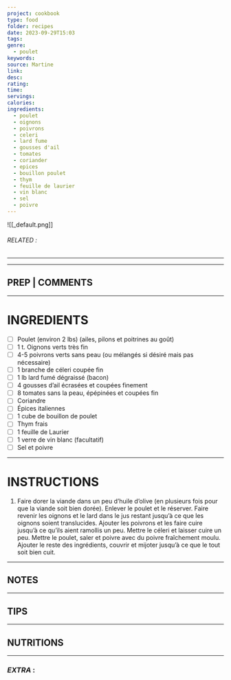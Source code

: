 ```yaml
---
project: cookbook
type: food
folder: recipes
date: 2023-09-29T15:03
tags: 
genre:
  - poulet
keywords: 
source: Martine
link: 
desc: 
rating: 
time: 
servings: 
calories: 
ingredients:
  - poulet
  - oignons
  - poivrons
  - celeri
  - lard fume
  - gousses d'ail
  - tomates
  - coriander
  - epices
  - bouillon poulet
  - thym
  - feuille de laurier
  - vin blanc
  - sel
  - poivre
---
```


![[_default.png]]
###### *RELATED* : 
---


---
## PREP | COMMENTS



---
# INGREDIENTS

- [ ] Poulet (environ 2 lbs) (ailes, pilons et poitrines au goût)
- [ ] 1 t. Oignons verts très fin
- [ ] 4-5 poivrons verts sans peau (ou mélangés si désiré mais pas nécessaire)
- [ ] 1 branche de céleri coupée fin
- [ ] 1 lb lard fumé dégraissé (bacon)
- [ ] 4 gousses d’ail écrasées et coupées finement
- [ ] 8 tomates sans la peau, épépinées et coupées fin
- [ ] Coriandre 
- [ ] Épices italiennes
- [ ] 1 cube de bouillon de poulet
- [ ] Thym frais
- [ ] 1 feuille de Laurier
- [ ] 1 verre de vin blanc (facultatif)
- [ ] Sel et poivre

---
# INSTRUCTIONS

1. Faire dorer la viande dans un peu d’huile d’olive (en plusieurs fois pour que la viande soit bien dorée). Enlever le poulet et le réserver. Faire revenir les oignons et le lard dans le jus restant jusqu’à ce que les oignons soient translucides. Ajouter les poivrons et les faire cuire jusqu’à ce qu’ils aient ramollis un peu. Mettre le céleri et laisser cuire un peu. Mettre le poulet, saler et poivre avec du poivre fraîchement moulu. Ajouter le reste des ingrédients, couvrir et mijoter jusqu’à ce que le tout soit bien cuit.

---
## NOTES



---
## TIPS



---
## NUTRITIONS



---
### *EXTRA* :



